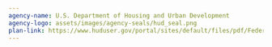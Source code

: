 ```yaml
---
agency-name: U.S. Department of Housing and Urban Development 
agency-logo: assets/images/agency-seals/hud_seal.png
plan-link: https://www.huduser.gov/portal/sites/default/files/pdf/Federal-Register-2016-29215.pdf
---
```






